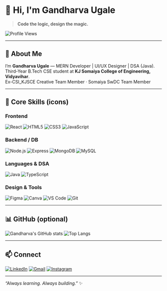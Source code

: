 # 👋 Hi, I'm Gandharva Ugale

> **Code the logic, design the magic.**

![Profile Views](https://komarev.com/ghpvc/?username=gandharvaugale&color=blue)

---

## 🚀 About Me
I’m **Gandharva Ugale** — MERN Developer | UI/UX Designer | DSA (Java).  
Third-Year B.Tech CSE student at **KJ Somaiya College of Engineering, Vidyavihar**.  
Ex-CSI_KJSCE Creative Team Member · Somaiya SwDC Team Member

---

## 🎯 Core Skills (icons)
### Frontend
![React](https://img.shields.io/badge/React-61DAFB?style=flat&logo=react&logoColor=black)
![HTML5](https://img.shields.io/badge/HTML5-E34F26?style=flat&logo=html5&logoColor=white)
![CSS3](https://img.shields.io/badge/CSS3-1572B6?style=flat&logo=css3&logoColor=white)
![JavaScript](https://img.shields.io/badge/JavaScript-F7DF1E?style=flat&logo=javascript&logoColor=black)

### Backend / DB
![Node.js](https://img.shields.io/badge/Node.js-339933?style=flat&logo=node.js&logoColor=white)
![Express](https://img.shields.io/badge/Express.js-000000?style=flat&logo=express&logoColor=white)
![MongoDB](https://img.shields.io/badge/MongoDB-47A248?style=flat&logo=mongodb&logoColor=white)
![MySQL](https://img.shields.io/badge/MySQL-4479A1?style=flat&logo=mysql&logoColor=white)

### Languages & DSA
![Java](https://img.shields.io/badge/Java-007396?style=flat&logo=java&logoColor=white)
![TypeScript](https://img.shields.io/badge/TypeScript-3178C6?style=flat&logo=typescript&logoColor=white)

### Design & Tools
![Figma](https://img.shields.io/badge/Figma-F24E1E?style=flat&logo=figma&logoColor=white)
![Canva](https://img.shields.io/badge/Canva-00C4CC?style=flat&logo=canva&logoColor=white)
![VS Code](https://img.shields.io/badge/VS%20Code-007ACC?style=flat&logo=visual-studio-code&logoColor=white)
![Git](https://img.shields.io/badge/Git-F05032?style=flat&logo=git&logoColor=white)

---

## 📊 GitHub (optional)
![Gandharva's GitHub stats](https://github-readme-stats.vercel.app/api?username=gandharvaugale&show_icons=true&theme=tokyonight)
![Top Langs](https://github-readme-stats.vercel.app/api/top-langs/?username=gandharvaugale&layout=compact&theme=tokyonight)

---

## 📫 Connect
[![LinkedIn](https://img.shields.io/badge/LinkedIn-0077B5?style=flat&logo=linkedin&logoColor=white)](YOUR_LINKEDIN)
[![Gmail](https://img.shields.io/badge/Gmail-D14836?style=flat&logo=gmail&logoColor=white)](mailto:YOUR_EMAIL)
[![Instagram](https://img.shields.io/badge/Instagram-E4405F?style=flat&logo=instagram&logoColor=white)](YOUR_INSTAGRAM)

---

*“Always learning. Always building.”* ✨
